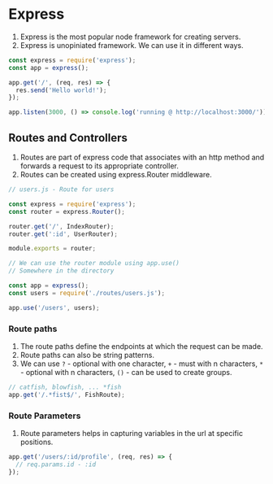 # Express

1. Express is the most popular node framework for creating servers.
2. Express is unopiniated framework. We can use it in different ways.

```javascript
const express = require('express');
const app = express();

app.get('/', (req, res) => {
  res.send('Hello world!');
});

app.listen(3000, () => console.log('running @ http://localhost:3000/'));
```

## Routes and Controllers

1. Routes are part of express code that associates with an http method and forwards a request to its appropriate controller.
2. Routes can be created using express.Router middleware.

```javascript
// users.js - Route for users

const express = require('express');
const router = express.Router();

router.get('/', IndexRouter);
router.get(':id', UserRouter);

module.exports = router;

// We can use the router module using app.use()
// Somewhere in the directory

const app = express();
const users = require('./routes/users.js');

app.use('/users', users);
```

### Route paths

1. The route paths define the endpoints at which the request can be made.
2. Route paths can also be string patterns.
3. We can use `?` - optional with one character, `+` - must with n characters, `*` - optional with n characters, `()` - can be used to create groups.

```javascript
// catfish, blowfish, ... *fish
app.get('/.*fist$/', FishRoute);
```

### Route Parameters

1. Route parameters helps in capturing variables in the url at specific positions.

```javascript
app.get('/users/:id/profile', (req, res) => {
  // req.params.id - :id
});
```
